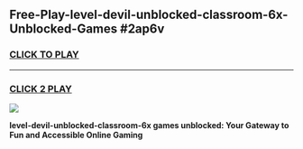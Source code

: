 
## Free-Play-level-devil-unblocked-classroom-6x-Unblocked-Games #2ap6v
<h3>
<a href="https://news.freeplayer.one?title=level-devil-unblocked-classroom-6x&ref=8M">CLICK TO PLAY</a></h3>
<hr>

<h3>
<a href="https://news.freeplayer.one?title=level-devil-unblocked-classroom-6x&ref=8M">CLICK 2 PLAY</a>
  
</h3>

<a href="https://news.freeplayer.one?title=level-devil-unblocked-classroom-6x&ref=8M"><img src="https://clearcache.store/games.png"></a>


**level-devil-unblocked-classroom-6x games unblocked: Your Gateway to Fun and Accessible Online Gaming**
